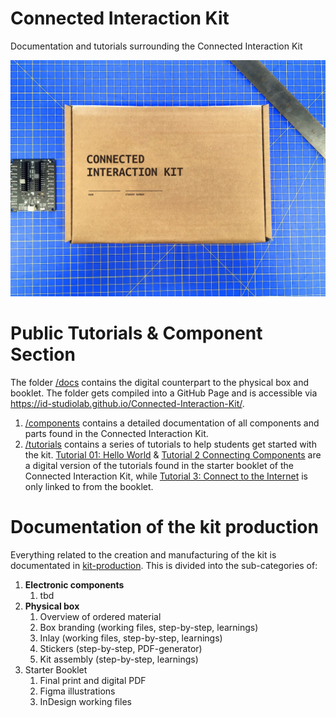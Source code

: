 # Connected Interaction Kit

Documentation and tutorials surrounding the Connected Interaction Kit

![Outside of the phsyical Connected Interaction Kit](assets/connected-interaction-kit-box.jpg)

# Public Tutorials & Component Section
The folder [/docs](/docs/) contains the digital counterpart to the physical box and booklet.
The folder gets compiled into a GitHub Page and is accessible via https://id-studiolab.github.io/Connected-Interaction-Kit/.

1. [/components](/docs/components/) contains a detailed documentation of all components and parts found in the Connected Interaction Kit.
2. [/tutorials](/docs/tutorials/) contains a series of tutorials to help students get started with the kit. [Tutorial 01: Hello World](https://id-studiolab.github.io/Connected-Interaction-Kit/tutorials/01-hello-world/) & [Tutorial 2 Connecting Components](https://id-studiolab.github.io/Connected-Interaction-Kit/tutorials/02-connecting-components/) are a digital version of the tutorials found in the starter booklet of the Connected Interaction Kit, while [Tutorial 3: Connect to the Internet](https://id-studiolab.github.io/Connected-Interaction-Kit/tutorials/03-connect-to-the-internet/) is only linked to from the booklet.


# Documentation of the kit production
Everything related to the creation and manufacturing of the kit is documentated in [kit-production](/kit-production/).
This is divided into the sub-categories of:
1. **Electronic components**
   1. tbd
2. **Physical box**
   1. Overview of ordered material
   2. Box branding (working files, step-by-step, learnings)
   3. Inlay (working files, step-by-step, learnings)
   4. Stickers (step-by-step, PDF-generator)
   5. Kit assembly (step-by-step, learnings)
3. Starter Booklet
   1. Final print and digital PDF
   2. Figma illustrations
   3. InDesign working files

